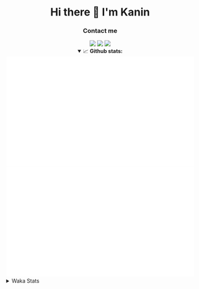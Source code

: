 <div align="center">
 <h1>Hi there 👋 I'm Kanin</h1>
 <h3>Contact me</h3>
 <a href="mailto:im@kanin.dev"><img src="https://img.shields.io/badge/gmail-%23D14836.svg?&style=for-the-badge&logo=gmail&logoColor=white"/></a>
 <a href="https://twitter.com/KaninDev"><img src="https://img.shields.io/badge/twitter-%231DA1F2.svg?&style=for-the-badge&logo=twitter&logoColor=white"/></a>
 <a href="https://www.linkedin.com/in/KaninDev"><img src="https://img.shields.io/badge/linkedin-%230077B5.svg?&style=for-the-badge&logo=linkedin&logoColor=white"/></a>
<details open>
  <summary>📈 <b>Github stats:</b></summary>
  <img src="https://github.com/Kanin/Kanin/blob/master/scripts/GitHubStats/generated/overview.svg"/>
  <img src="https://github.com/Kanin/Kanin/blob/master/scripts/GitHubStats/generated/languages.svg"/>
</details>
</div>

<details>
 <summary>Waka Stats</summary>

<!--START_SECTION:waka-->
![Code Time](http://img.shields.io/badge/Code%20Time-1%2C975%20hrs%2023%20mins-blue)

![Profile Views](http://img.shields.io/badge/Profile%20Views-2-blue)

![Lines of code](https://img.shields.io/badge/From%20Hello%20World%20I%27ve%20Written-832.4%20thousand%20lines%20of%20code-blue)

**🐱 My GitHub Data** 

> 📦 99.7 kB Used in GitHub's Storage 
 > 
> 🏆 175 Contributions in the Year 2023
 > 
> 🚫 Not Opted to Hire
 > 
> 📜 20 Public Repositories 
 > 
> 🔑 10 Private Repositories 
 > 
**I'm an Early 🐤** 

```text
🌞 Morning                2405 commits        ██████░░░░░░░░░░░░░░░░░░░   24.21 % 
🌆 Daytime                2938 commits        ███████░░░░░░░░░░░░░░░░░░   29.58 % 
🌃 Evening                2827 commits        ███████░░░░░░░░░░░░░░░░░░   28.46 % 
🌙 Night                  1763 commits        ████░░░░░░░░░░░░░░░░░░░░░   17.75 % 
```
📅 **I'm Most Productive on Monday** 

```text
Monday                   1793 commits        █████░░░░░░░░░░░░░░░░░░░░   18.05 % 
Tuesday                  1293 commits        ███░░░░░░░░░░░░░░░░░░░░░░   13.02 % 
Wednesday                1048 commits        ███░░░░░░░░░░░░░░░░░░░░░░   10.55 % 
Thursday                 1503 commits        ████░░░░░░░░░░░░░░░░░░░░░   15.13 % 
Friday                   1668 commits        ████░░░░░░░░░░░░░░░░░░░░░   16.79 % 
Saturday                 1016 commits        ███░░░░░░░░░░░░░░░░░░░░░░   10.23 % 
Sunday                   1612 commits        ████░░░░░░░░░░░░░░░░░░░░░   16.23 % 
```


📊 **This Week I Spent My Time On** 

```text
🕑︎ Time Zone: America/New_York

💬 Programming Languages: 
Python                   10 hrs 13 mins      ████████████░░░░░░░░░░░░░   49.08 % 
HTML                     7 hrs 38 mins       █████████░░░░░░░░░░░░░░░░   36.67 % 
SCSS                     1 hr 54 mins        ██░░░░░░░░░░░░░░░░░░░░░░░   09.13 % 
Bash                     18 mins             ░░░░░░░░░░░░░░░░░░░░░░░░░   01.47 % 
CSS                      11 mins             ░░░░░░░░░░░░░░░░░░░░░░░░░   00.90 % 

🔥 Editors: 
PyCharm                  20 hrs 48 mins      █████████████████████████   100.00 % 

🐱‍💻 Projects: 
NailaSite                18 hrs 47 mins      ███████████████████████░░   90.31 % 
Naila.py                 1 hr 9 mins         █░░░░░░░░░░░░░░░░░░░░░░░░   05.58 % 
BB-CommunityBot          29 mins             █░░░░░░░░░░░░░░░░░░░░░░░░   02.36 % 
Site                     21 mins             ░░░░░░░░░░░░░░░░░░░░░░░░░   01.75 % 

💻 Operating System: 
Windows                  20 hrs 48 mins      █████████████████████████   100.00 % 
```

**I Mostly Code in Python** 

```text
Python                   26 repos            ███████████████░░░░░░░░░░   60.47 % 
Java                     6 repos             ███░░░░░░░░░░░░░░░░░░░░░░   13.95 % 
JavaScript               4 repos             ██░░░░░░░░░░░░░░░░░░░░░░░   09.30 % 
Kotlin                   2 repos             █░░░░░░░░░░░░░░░░░░░░░░░░   04.65 % 
HTML                     2 repos             █░░░░░░░░░░░░░░░░░░░░░░░░   04.65 % 
```



**Timeline**

![Lines of Code chart](https://raw.githubusercontent.com/Kanin/Kanin/master/assets/bar_graph.png)


 Last Updated on 02/05/2023 00:48:40 UTC
<!--END_SECTION:waka-->
</details>
